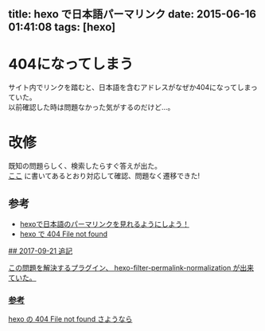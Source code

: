 title: hexo で日本語パーマリンク
date: 2015-06-16 01:41:08
tags: [hexo]
---
# 404になってしまう
サイト内でリンクを踏むと、日本語を含むアドレスがなぜか404になってしまっていた。  
以前確認した時は問題なかった気がするのだけど…。

<!-- more -->

# 改修
既知の問題らしく、検索したらすぐ答えが出た。  
[ここ](http://atani.github.io/2015/06/hexo%E3%81%A7%E6%97%A5%E6%9C%AC%E8%AA%9E%E3%81%AE%E3%83%91%E3%83%BC%E3%83%9E%E3%83%AA%E3%83%B3%E3%82%AF%E3%82%92%E8%A6%8B%E3%82%8C%E3%82%8B%E3%82%88%E3%81%86%E3%81%AB%E3%81%97%E3%82%88%E3%81%86%EF%BC%81/) に書いてあるとおり対応して確認、問題なく遷移できた!  

## 参考

- [hexoで日本語のパーマリンクを見れるようにしよう！](http://atani.github.io/2015/06/hexo%E3%81%A7%E6%97%A5%E6%9C%AC%E8%AA%9E%E3%81%AE%E3%83%91%E3%83%BC%E3%83%9E%E3%83%AA%E3%83%B3%E3%82%AF%E3%82%92%E8%A6%8B%E3%82%8C%E3%82%8B%E3%82%88%E3%81%86%E3%81%AB%E3%81%97%E3%82%88%E3%81%86%EF%BC%81/)
- [hexo で 404 File not found](https://harasou.jp/2015/05/10/hexo-404-file-not-found/)

<ins>
## 2017-09-21 追記

この問題を解決するプラグイン、 [hexo-filter-permalink-normalization](https://www.npmjs.com/package/hexo-filter-permalink-normalization) が出来ていた。  

### 参考

[hexo の 404 File not found さようなら](https://harasou.jp/2015/06/28/hexo-goodby-404/)
</ins>